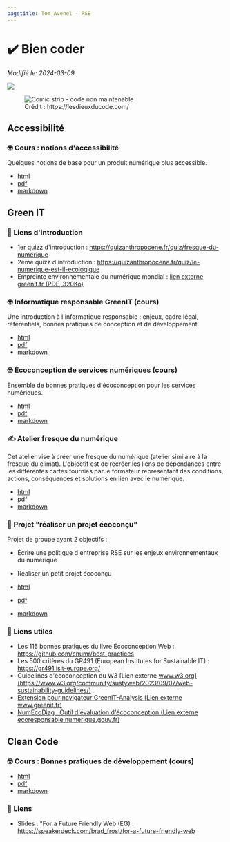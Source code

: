 ```yaml
---
pagetitle: Tom Avenel - RSE
---
```


# ✔️ Bien coder

_Modifié le: 2024-03-09_

![](/resources/images/cover/green-it.jpg)

<figure>
    <img src="https://lesdieuxducode.com/images/blog/rachidabiechehmidouche@expaceocom/6.jpg" alt="Comic strip - code non maintenable" />
    <figcaption>Crédit : https://lesdieuxducode.com/</figcaption>
</figure>



## Accessibilité

### 🤓 Cours : notions d'accessibilité

Quelques notions de base pour un produit numérique plus accessible.

- [html](/cours/rse/accessibilite.html)
- [pdf](/cours/rse/accessibilite.pdf)
- [markdown](/cours/rse/accessibilite.md)

## Green IT

### 🔗 Liens d'introduction

- 1er quizz d'introduction : <https://quizanthropocene.fr/quiz/fresque-du-numerique>
- 2ème quizz d'introduction : <https://quizanthropocene.fr/quiz/le-numerique-est-il-ecologique>
- Empreinte environnementale du numérique mondial : [lien externe greenit.fr (PDF, 320Ko)](https://www.greenit.fr/wp-content/uploads/2019/10/2019-10-GREENIT-etude_EENM-infographie.VF_.pdf)

### 🤓 Informatique responsable GreenIT (cours)

Une introduction à l'informatique responsable : enjeux, cadre légal, référentiels, bonnes pratiques de conception et de développement.

- [html](/cours/rse/green-it.html)
- [pdf](/cours/rse/green-it.pdf)
- [markdown](/cours/rse/green-it.md)

### 🤓 Écoconception de services numériques (cours)

Ensemble de bonnes pratiques d'écoconception pour les services numériques.

- [html](/cours/rse/ecoconception.html)
- [pdf](/cours/rse/ecoconception.pdf)
- [markdown](/cours/rse/ecoconception.md)

### ✍️ Atelier fresque du numérique

Cet atelier vise à créer une fresque du numérique (atelier similaire à la fresque du climat). L'objectif est de recréer les liens de dépendances entre les différentes cartes fournies par le formateur représentant des conditions, actions, conséquences et solutions en lien avec le numérique.

- [html](/cours/rse/atelier-fresque-numerique.html)
- [pdf](/cours/rse/atelier-fresque-numerique.pdf)
- [markdown](/cours/rse/atelier-fresque-numerique.md)

### 📌 Projet "réaliser un projet écoconçu"

Projet de groupe ayant 2 objectifs :

- Écrire une politique d'entreprise RSE sur les enjeux environnementaux du numérique
- Réaliser un petit projet écoconçu

- [html](/cours/rse/projet.html)
- [pdf](/cours/rse/projet.pdf)
- [markdown](/cours/rse/projet.md)

### 🔗 Liens utiles

- Les 115 bonnes pratiques du livre Écoconception Web : <https://github.com/cnumr/best-practices>
- Les 500 critères du GR491 (European Institutes for Sustainable IT) : <https://gr491.isit-europe.org/>
- Guidelines d'écoconception du W3 [Lien externe www.w3.org](https://www.w3.org/community/sustyweb/2023/09/07/web-sustainability-guidelines/)
- [Extension pour navigateur GreenIT-Analysis (Lien externe www.greenit.fr)](https://www.greenit.fr/2019/07/02/web-evaluez-lempreinte-dune-page-en-un-clic/)
- [NumEcoDiag : Outil d'évaluation d'écoconception (Lien externe ecoresponsable.numerique.gouv.fr)](https://ecoresponsable.numerique.gouv.fr/publications/referentiel-general-ecoconception/numecodiag/)

## Clean Code

### 🤓 Cours : Bonnes pratiques de développement (cours)

- [html](/cours/rse/clean-code.html)
- [pdf](/cours/rse/clean-code.pdf)
- [markdown](/cours/rse/clean-code.md)

### 🔗 Liens

- Slides : "For a Future Friendly Web (EG) : <https://speakerdeck.com/brad_frost/for-a-future-friendly-web>
